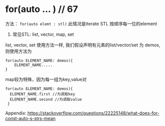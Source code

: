# for(auto ... )     // 67

方法： `for(auto elemt : stl)` 
此情况是iterate STL 按顺序每一位的element
   
1. 常见STL: list, vector, map, set

list, vector, set 使用方法一样, 我们假设声明有元素的list/vector/set 为 demos, 则使用方法为
```
for(auto ELEMENT_NAME: demos){
	ELEMENT_NAME.....
}
```

map较为特殊，因为每一组为key,value对
```
for(auto ELEMENT_NAME: demos){
  ELEMENT_NAME.first //为调取key
  ELEMENT_NAME.second //为调取value
 }
```




Appendix: https://stackoverflow.com/questions/22225148/what-does-for-const-auto-s-strs-mean